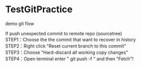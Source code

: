 # TestGitPractice
demo git flow

If push unexpected commit to remote repo (sourcetree)
<br>
STEP1：Choose the the commit that want to recover in history
<br>
STEP2：Right click "Reset current branch to this commit"
<br>
STEP3：Choose "Hard-discard all working copy changes"
<br>
STEP4：Open terminal enter " git push -f " and then "Fetch"!
